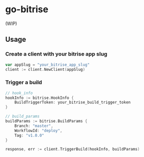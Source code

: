 # go-bitrise

(WIP)

## Usage

### Create a client with your bitrise app slug

```go
var appSlug = "your_bitrise_app_slug"
client := client.NewClient(appSlug)
```

### Trigger a build

```go
// hook_info
hookInfo := bitrise.HookInfo {
    BuildTriggerToken: your_bitrise_build_trigger_token
}

// build_params
buildParams := bitrise.BuildParams {
    Branch: "master",
    WorkflowId: "deploy",
    Tag: "v1.0.0"
}

response, err := client.TriggerBuild(hookInfo, buildParams)
```
